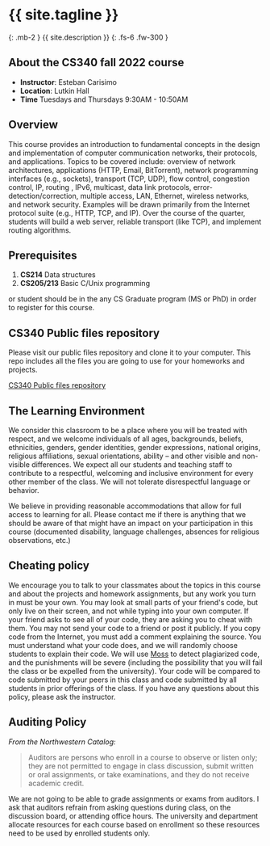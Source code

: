 # {{ site.tagline }}
{: .mb-2 }
{{ site.description }}
{: .fs-6 .fw-300 }

## About the CS340 fall 2022 course

- **Instructor**: Esteban Carisimo
- **Location**: Lutkin Hall
- **Time** Tuesdays and Thursdays 9:30AM - 10:50AM


## Overview

This course provides an introduction to fundamental concepts in the design and implementation of computer communication networks, their protocols, and applications. Topics to be covered include: overview of network architectures, applications (HTTP, Email, BitTorrent), network programming interfaces (e.g., sockets), transport (TCP, UDP), flow control, congestion control, IP, routing , IPv6, multicast, data link protocols, error-detection/correction, multiple access, LAN, Ethernet, wireless networks, and network security. Examples will be drawn primarily from the Internet protocol suite (e.g., HTTP, TCP, and IP). Over the course of the quarter, students will build a web server, reliable transport (like TCP), and implement routing algorithms.

## Prerequisites

1. **CS214** Data structures
2. **CS205/213** Basic C/Unix programming

or student should be in the any CS Graduate program (MS or PhD) in order to register for this course.

## CS340 Public files repository

Please visit our public files repository and clone it to your computer. This repo includes all the files you are going to use for your homeworks and projects.

[CS340 Public files repository](https://github.com/northwestern-cs340/fall2022-public-files)

## The Learning Environment


We consider this classroom to be a place where you will be treated with respect, and we welcome individuals of all ages, backgrounds, beliefs, ethnicities, genders, gender identities, gender expressions, national origins, religious affiliations, sexual orientations, ability – and other visible and non-visible differences. We expect all our students and teaching staff to contribute to a respectful, welcoming and inclusive environment for every other member of the class. We will not tolerate disrespectful language or behavior.

We believe in providing reasonable accommodations that allow for full access to learning for all. Please contact me if there is anything that we should be aware of that might have an impact on your participation in this course (documented disability, language challenges, absences for religious observations, etc.)

## Cheating policy

We encourage you to talk to your classmates about the topics in this course and about the projects and homework assignments, but any work you turn in must be your own. You may look at small parts of your friend's code, but only live on their screen, and not while typing into your own computer. If your friend asks to see all of your code, they are asking you to cheat with them. You may not send your code to a friend or post it publicly. If you copy code from the Internet, you must add a comment explaining the source. You must understand what your code does, and we will randomly choose students to explain their code. We will use [Moss](https://theory.stanford.edu/~aiken/moss/) to detect plagiarized code, and the punishments will be severe (including the possibility that you will fail the class or be expelled from the university). Your code will be compared to code submitted by your peers in this class and code submitted by all students in prior offerings of the class. If you have any questions about this policy, please ask the instructor.

## Auditing Policy

_From the Northwestern Catalog:_
> Auditors are persons who enroll in a course to observe or listen only; they are not permitted to engage in class discussion, submit written or oral assignments, or take examinations, and they do not receive academic credit.

We are not going to be able to grade assignments or exams from auditors. I ask that auditors refrain from asking questions during class, on the discussion board, or attending office hours. The university and department allocate resources for each course based on enrollment so these resources need to be used by enrolled students only.
